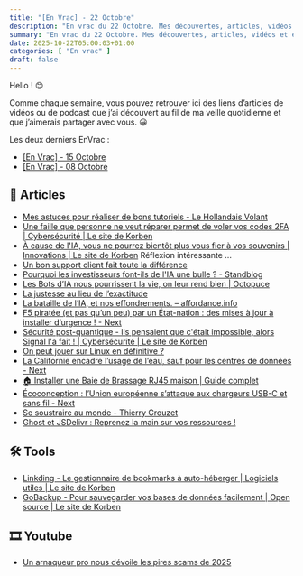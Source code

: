 ```yaml
---
title: "[En Vrac] - 22 Octobre"
description: "En vrac du 22 Octobre. Mes découvertes, articles, vidéos et écoute qui m'ont intéressé et que je veux partager."
summary: "En vrac du 22 Octobre. Mes découvertes, articles, vidéos et écoute qui m'ont intéressé et que je veux partager."
date: 2025-10-22T05:00:03+01:00
categories: [ "En vrac" ]
draft: false
---
```


Hello ! 😊

Comme chaque semaine, vous pouvez retrouver ici des liens d’articles de vidéos ou de podcast que j’ai découvert au fil de ma veille quotidienne et que j’aimerais partager avec vous. 😀

Les deux derniers EnVrac :
- [[En Vrac] - 15 Octobre](https://blog.victorprouff.fr/en-vracs/2025-10-15-envrac/)
- [[En Vrac] - 08 Octobre](https://blog.victorprouff.fr/en-vracs/2025-10-08-envrac/)


## 📖 Articles
- [Mes astuces pour réaliser de bons tutoriels - Le Hollandais Volant](https://lehollandaisvolant.net/?d=2025/10/03/18/54/57-mes-astuces-pour-realiser-de-bons-tutoriels)
- [Une faille que personne ne veut réparer permet de voler vos codes 2FA | Cybersécurité | Le site de Korben](https://korben.info/gpu-zip-pixnapping-android-2fa-faille-non-patchee.html)
- [À cause de l'IA, vous ne pourrez bientôt plus vous fier à vos souvenirs | Innovations | Le site de Korben](https://korben.info/google-nano-banana-generation-images-ia.html) Réflexion intéressante ...
- [Un bon support client fait toute la différence](https://eventuallycoding.com/2025/10/customer-support)
- [Pourquoi les investisseurs font-ils de l'IA une bulle ? - Standblog](https://standblog.org/blog/post/2025/10/06/Pourquoi-l-IA-est-une-bulle)
- [Les Bots d’IA nous pourrissent la vie, on leur rend bien | Octopuce](https://www.octopuce.fr/les-bots-dia-nous-pourrissent-la-vie-on-leur-rend-bien/)
- [La justesse au lieu de l’exactitude](https://ploum.net/2025-10-14-justesse-exactitude.html)
- [La bataille de l’IA, et nos effondrements. – affordance.info](https://affordance.framasoft.org/2025/09/bataille-ia-nos-effondrements/)
- [F5 piratée (et pas qu’un peu) par un État-nation : des mises à jour à installer d’urgence ! - Next](https://next.ink/204777/f5-piratee-et-pas-quun-peu-par-un-etat-nation-des-mises-a-jour-a-installer-durgence/)
- [Sécurité post-quantique - Ils pensaient que c'était impossible, alors Signal l'a fait ! | Cybersécurité | Le site de Korben](https://korben.info/signal-vient-de-prouver-que-c-est-trop-complexe-n.html)
- [On peut jouer sur Linux en définitive ?](https://blog.nanuq.me/2025/04/25/on-peut-jouer-sur-linux-en-definitive/)
- [La Californie encadre l’usage de l’eau, sauf pour les centres de données - Next](https://next.ink/brief_article/la-californie-encadre-lusage-de-leau-sauf-pour-les-centres-de-donnees/)
- [🏠 Installer une Baie de Brassage RJ45 maison | Guide complet](https://www.geeek.org/installer-baie-de-brassage-maison-construction-221/)
- [Écoconception : l’Union européenne s’attaque aux chargeurs USB-C et sans fil - Next](https://next.ink/205315/ecoconception-lunion-europeenne-sattaque-aux-chargeurs-usb-c-et-sans-fil/)
- [Se soustraire au monde - Thierry Crouzet](https://tcrouzet.com/2025/10/20/se-soustraire/)
- [Ghost et JSDelivr : Reprenez la main sur vos ressources !](https://www.geeek.org/ghost-jsdelivr-local/)


## 🛠️ Tools
- [Linkding - Le gestionnaire de bookmarks à auto-héberger | Logiciels utiles | Le site de Korben](https://korben.info/linkding-gestionnaire-bookmarks.html)
- [GoBackup - Pour sauvegarder vos bases de données facilement | Open source | Le site de Korben](https://korben.info/installation.html)


## 🎞️ Youtube
- [Un arnaqueur pro nous dévoile les pires scams de 2025](https://www.youtube.com/watch?v=F6V3jipo3y4)
